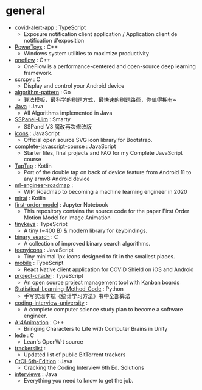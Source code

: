 # general
- [covid-alert-app](https://github.com/cds-snc/covid-alert-app) : TypeScript
  - Exposure notification client application / Application client de notification d'exposition
- [PowerToys](https://github.com/microsoft/PowerToys) : C++
  - Windows system utilities to maximize productivity
- [oneflow](https://github.com/Oneflow-Inc/oneflow) : C++
  - OneFlow is a performance-centered and open-source deep learning framework.
- [scrcpy](https://github.com/Genymobile/scrcpy) : C
  - Display and control your Android device
- [algorithm-pattern](https://github.com/greyireland/algorithm-pattern) : Go
  - 算法模板，最科学的刷题方式，最快速的刷题路径，你值得拥有~
- [Java](https://github.com/TheAlgorithms/Java) : Java
  - All Algorithms implemented in Java
- [SSPanel-Uim](https://github.com/Anankke/SSPanel-Uim) : Smarty
  - SSPanel V3 魔改再次修改版
- [icons](https://github.com/twbs/icons) : JavaScript
  - Official open source SVG icon library for Bootstrap.
- [complete-javascript-course](https://github.com/jonasschmedtmann/complete-javascript-course) : JavaScript
  - Starter files, final projects and FAQ for my Complete JavaScript course
- [TapTap](https://github.com/KieronQuinn/TapTap) : Kotlin
  - Port of the double tap on back of device feature from Android 11 to any armv8 Android device
- [ml-engineer-roadmap](https://github.com/chris-chris/ml-engineer-roadmap) : 
  - WIP: Roadmap to becoming a machine learning engineer in 2020
- [mirai](https://github.com/mamoe/mirai) : Kotlin
- [first-order-model](https://github.com/AliaksandrSiarohin/first-order-model) : Jupyter Notebook
  - This repository contains the source code for the paper First Order Motion Model for Image Animation
- [tinykeys](https://github.com/jamiebuilds/tinykeys) : TypeScript
  - A tiny (~400 B) & modern library for keybindings.
- [binary_search](https://github.com/scandum/binary_search) : C
  - A collection of improved binary search algorithms.
- [teenyicons](https://github.com/teenyicons/teenyicons) : JavaScript
  - Tiny minimal 1px icons designed to fit in the smallest places.
- [mobile](https://github.com/CovidShield/mobile) : TypeScript
  - React Native client application for COVID Shield on iOS and Android
- [project-citadel](https://github.com/JordanKnott/project-citadel) : TypeScript
  - An open source project management tool with Kanban boards
- [Statistical-Learning-Method_Code](https://github.com/Dod-o/Statistical-Learning-Method_Code) : Python
  - 手写实现李航《统计学习方法》书中全部算法
- [coding-interview-university](https://github.com/jwasham/coding-interview-university) : 
  - A complete computer science study plan to become a software engineer.
- [AI4Animation](https://github.com/sebastianstarke/AI4Animation) : C++
  - Bringing Characters to Life with Computer Brains in Unity
- [lede](https://github.com/coolsnowwolf/lede) : C
  - Lean's OpenWrt source
- [trackerslist](https://github.com/ngosang/trackerslist) : 
  - Updated list of public BitTorrent trackers
- [CtCI-6th-Edition](https://github.com/careercup/CtCI-6th-Edition) : Java
  - Cracking the Coding Interview 6th Ed. Solutions
- [interviews](https://github.com/kdn251/interviews) : Java
  - Everything you need to know to get the job.
